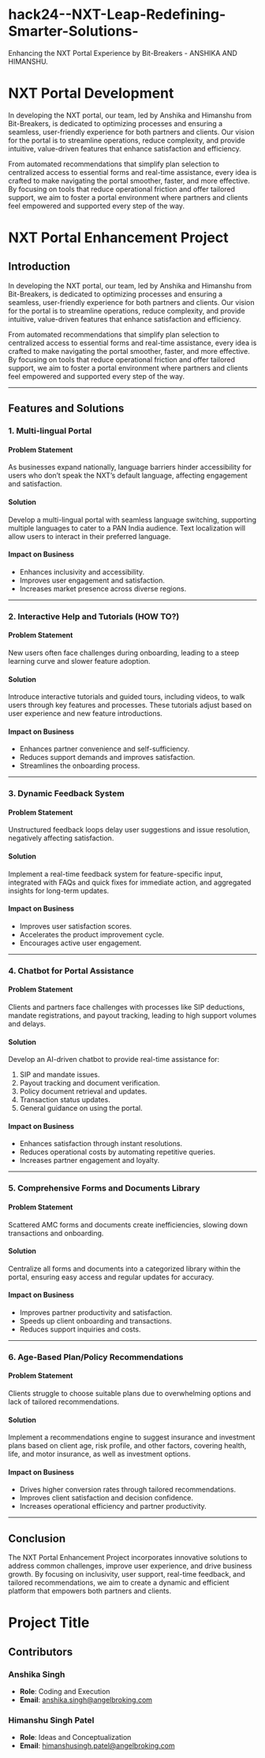 # hack24--NXT-Leap-Redefining-Smarter-Solutions-
Enhancing the NXT Portal Experience by Bit-Breakers - ANSHIKA AND HIMANSHU.

# NXT Portal Development  

In developing the NXT portal, our team, led by Anshika and Himanshu from Bit-Breakers, is dedicated to optimizing processes and ensuring a seamless, user-friendly experience for both partners and clients. Our vision for the portal is to streamline operations, reduce complexity, and provide intuitive, value-driven features that enhance satisfaction and efficiency.  

From automated recommendations that simplify plan selection to centralized access to essential forms and real-time assistance, every idea is crafted to make navigating the portal smoother, faster, and more effective. By focusing on tools that reduce operational friction and offer tailored support, we aim to foster a portal environment where partners and clients feel empowered and supported every step of the way.  
# NXT Portal Enhancement Project

## Introduction
In developing the NXT portal, our team, led by Anshika and Himanshu from Bit-Breakers, is dedicated to optimizing processes and ensuring a seamless, user-friendly experience for both partners and clients. Our vision for the portal is to streamline operations, reduce complexity, and provide intuitive, value-driven features that enhance satisfaction and efficiency.

From automated recommendations that simplify plan selection to centralized access to essential forms and real-time assistance, every idea is crafted to make navigating the portal smoother, faster, and more effective. By focusing on tools that reduce operational friction and offer tailored support, we aim to foster a portal environment where partners and clients feel empowered and supported every step of the way.

---

## Features and Solutions

### 1. Multi-lingual Portal
#### **Problem Statement**
As businesses expand nationally, language barriers hinder accessibility for users who don’t speak the NXT’s default language, affecting engagement and satisfaction.

#### **Solution**
Develop a multi-lingual portal with seamless language switching, supporting multiple languages to cater to a PAN India audience. Text localization will allow users to interact in their preferred language.

#### **Impact on Business**
- Enhances inclusivity and accessibility.
- Improves user engagement and satisfaction.
- Increases market presence across diverse regions.

---

### 2. Interactive Help and Tutorials (HOW TO?)
#### **Problem Statement**
New users often face challenges during onboarding, leading to a steep learning curve and slower feature adoption.

#### **Solution**
Introduce interactive tutorials and guided tours, including videos, to walk users through key features and processes. These tutorials adjust based on user experience and new feature introductions.

#### **Impact on Business**
- Enhances partner convenience and self-sufficiency.
- Reduces support demands and improves satisfaction.
- Streamlines the onboarding process.

---

### 3. Dynamic Feedback System
#### **Problem Statement**
Unstructured feedback loops delay user suggestions and issue resolution, negatively affecting satisfaction.

#### **Solution**
Implement a real-time feedback system for feature-specific input, integrated with FAQs and quick fixes for immediate action, and aggregated insights for long-term updates.

#### **Impact on Business**
- Improves user satisfaction scores.
- Accelerates the product improvement cycle.
- Encourages active user engagement.

---

### 4. Chatbot for Portal Assistance
#### **Problem Statement**
Clients and partners face challenges with processes like SIP deductions, mandate registrations, and payout tracking, leading to high support volumes and delays.

#### **Solution**
Develop an AI-driven chatbot to provide real-time assistance for:
1. SIP and mandate issues.
2. Payout tracking and document verification.
3. Policy document retrieval and updates.
4. Transaction status updates.
5. General guidance on using the portal.

#### **Impact on Business**
- Enhances satisfaction through instant resolutions.
- Reduces operational costs by automating repetitive queries.
- Increases partner engagement and loyalty.

---

### 5. Comprehensive Forms and Documents Library
#### **Problem Statement**
Scattered AMC forms and documents create inefficiencies, slowing down transactions and onboarding.

#### **Solution**
Centralize all forms and documents into a categorized library within the portal, ensuring easy access and regular updates for accuracy.

#### **Impact on Business**
- Improves partner productivity and satisfaction.
- Speeds up client onboarding and transactions.
- Reduces support inquiries and costs.

---

### 6. Age-Based Plan/Policy Recommendations
#### **Problem Statement**
Clients struggle to choose suitable plans due to overwhelming options and lack of tailored recommendations.

#### **Solution**
Implement a recommendations engine to suggest insurance and investment plans based on client age, risk profile, and other factors, covering health, life, and motor insurance, as well as investment options.

#### **Impact on Business**
- Drives higher conversion rates through tailored recommendations.
- Improves client satisfaction and decision confidence.
- Increases operational efficiency and partner productivity.

---

## Conclusion
The NXT Portal Enhancement Project incorporates innovative solutions to address common challenges, improve user experience, and drive business growth. By focusing on inclusivity, user support, real-time feedback, and tailored recommendations, we aim to create a dynamic and efficient platform that empowers both partners and clients.
# Project Title

## Contributors

### Anshika Singh
- **Role**: Coding and Execution
- **Email**: [anshika.singh@angelbroking.com](mailto:anshika.singh@angelbroking.com)

### Himanshu Singh Patel
- **Role**: Ideas and Conceptualization
- **Email**: [himanshusingh.patel@angelbroking.com](mailto:himanshusingh.patel@angelbroking.com)


